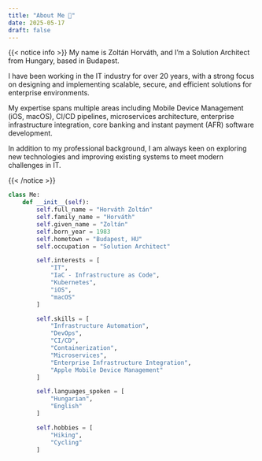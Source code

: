 ```yaml
---
title: "About Me 👋"
date: 2025-05-17
draft: false
---
```


{{< notice info >}}
My name is Zoltán Horváth, and I’m a Solution Architect from Hungary, based in Budapest.

I have been working in the IT industry for over 20 years, with a strong focus on designing and implementing scalable, secure, and efficient solutions for enterprise environments.

My expertise spans multiple areas including Mobile Device Management (iOS, macOS), CI/CD pipelines, microservices architecture, enterprise infrastructure integration, core banking and instant payment (AFR) software development.

In addition to my professional background, I am always keen on exploring new technologies and improving existing systems to meet modern challenges in IT.

{{< /notice >}}

<!-- &nbsp; -->

```python
class Me:
    def __init__(self):
        self.full_name = "Horváth Zoltán"
        self.family_name = "Horváth"
        self.given_name = "Zoltán"
        self.born_year = 1983
        self.hometown = "Budapest, HU"
        self.occupation = "Solution Architect"

        self.interests = [
            "IT",
            "IaC - Infrastructure as Code",
            "Kubernetes",
            "iOS",
            "macOS"
        ]

        self.skills = [
            "Infrastructure Automation",
            "DevOps",
            "CI/CD",
            "Containerization",
            "Microservices",
            "Enterprise Infrastructure Integration",
            "Apple Mobile Device Management"
        ]

        self.languages_spoken = [
            "Hungarian",
            "English"
        ]

        self.hobbies = [
            "Hiking",
            "Cycling"
        ]
```
